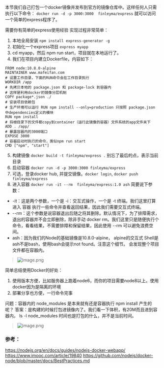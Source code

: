 本节我们自己打包一个docker镜像并发布到官方的镜像仓库中。这样任何人只需执行以下命令： 
`docker run -d -p 3000:3000  finleyma/express` 就可以访问一个简单的express程序了。

需要你有简单的express使用经验
实现过程非常简单：
1. 本地全局安装 `npm install express-generator -g`
2. 初始化一个express项目 `express myapp`
3. cd myapp，然后 npm run start，项目就在本地运行了。
4. 我们在项目内建立Dockerfile，内容如下：
```
FROM node:10.8.0-alpine
MAINTAINER www.mafeifan.com
# 设置工作目录，下面的RUN命令会在工作目录执行
WORKDIR /app
# 先拷贝本地的 package.json 和 package-lock 到容器内
# 这样是利用docker的镜像分层机制
COPY package*.json ./
# 安装项目依赖包
# 生产环境可以运行 RUN npm install --only=production 只按照 package.json 中dependencies定义的模块
RUN npm install
# 将根目录下的文件都copy到container（运行此镜像的容器）文件系统的app文件夹下
ADD . /app/
# 暴露容器内的3000端口
EXPOSE 3000
# 容器启动时执行的命令，类似npm run start
CMD ["npm", "start"]
```
5. 构建镜像 `docker build -t finleyma/express .`
别忘了最后的点，表示当前目录
6. 启动容器 `docker run -d -p 3000:3000 finleyma/express`
7. 可选，登录docker hub, 并提交镜像。`docker login`,  `docker push finleyma/express`
8. 进入容器 `docker run -it --rm  finleyma/express:1.0 ash`
简要说下参数：
* -it：这是两个参数，一个是 -i：交互式操作，一个是 -t 终端。我们这里打算进入 容器 执行一些命令并查看返回结果，因此我们需要交互式终端。
* --rm：这个参数是说容器退出后随之将其删除。默认情况下，为了排障需求，退出的容器并不会立即删除，除非手动 docker rm。我们这里只是随便执行个命令，看看结果，不需要排障和保留结果，因此使用 --rm 可以避免浪费空间。
* ash：因为我们的Node的基础镜像是10.8.0-alpine， alpine的交互式 Shell是ash不是bash，使用bash会提示not found。注意这个细节。
会发现整个项目文件都在容器内。
> ![image.png](https://hexo-blog.pek3b.qingstor.com/upload_images/71414-b0ac3d1703181ffa.png?imageMogr2/auto-orient/strip%7CimageView2/2/w/1240)

简单总结使用Docker的好处：
1. 使用版本方便，比如服务器上跑着node6，而你的项目需要node8以上。使用docker因为是隔离的环境
2. 部署分享也方便，一行命令完事

问题：容器内的 node_modules 是本来就有还是容器执行 npm install 产生的呢？
答案：是构建的时候打包进镜像内了。我们看一下体积，有20M而且进到容器内， ls -l node_modules 时间也是打包的什么，并不是当前时间。
> ![image.png](https://hexo-blog.pek3b.qingstor.com/upload_images/71414-aee960c96b2a23bd.png?imageMogr2/auto-orient/strip%7CimageView2/2/w/1240)


### 参考：
https://nodejs.org/en/docs/guides/nodejs-docker-webapp/
https://www.imooc.com/article/19840
https://github.com/nodejs/docker-node/blob/master/docs/BestPractices.md
